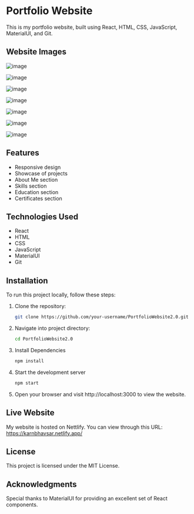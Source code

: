 # Portfolio Website

This is my portfolio website, built using React, HTML, CSS, JavaScript, MaterialUI, and Git.

## Website Images

![image](https://github.com/KARNB24/PortfolioWebsite2.0/assets/59581104/de4f5e40-6818-4cdc-baba-9246652ff908)

![image](https://github.com/KARNB24/PortfolioWebsite2.0/assets/59581104/d9da84c2-b7c1-4e44-9c83-79ad9ead2e4a)

![image](https://github.com/KARNB24/PortfolioWebsite2.0/assets/59581104/5a66fd9a-2e16-4d90-b2b5-991f91a09e07)

![image](https://github.com/KARNB24/PortfolioWebsite2.0/assets/59581104/2862f2a4-874f-4895-9309-1228ce81a23b)

![image](https://github.com/KARNB24/PortfolioWebsite2.0/assets/59581104/d6f7f5e0-ce3f-425d-a637-a9a57834f248)

![image](https://github.com/KARNB24/PortfolioWebsite2.0/assets/59581104/7683b62a-99b1-462e-9fe2-c4605c64c75b)

![image](https://github.com/KARNB24/PortfolioWebsite2.0/assets/59581104/5c6e811c-d6bf-4182-8674-8b3feac01f40)

## Features

- Responsive design
- Showcase of projects
- About Me section
- Skills section
- Education section
- Certificates section

## Technologies Used

- React
- HTML
- CSS
- JavaScript
- MaterialUI
- Git

## Installation

To run this project locally, follow these steps:

1. Clone the repository:
   ```bash
   git clone https://github.com/your-username/PortfolioWebsite2.0.git

2. Navigate into project directory:
   ```bash
   cd PortfolioWebsite2.0

3. Install Dependencies
   ```bash
   npm install

4. Start the development server
   ```bash
   npm start

5. Open your browser and visit http://localhost:3000 to view the website.

## Live Website

My website is hosted on Nettlify. You can view through this URL: https://karnbhavsar.netlify.app/

## License

This project is licensed under the MIT License.

## Acknowledgments

Special thanks to MaterialUI for providing an excellent set of React components.

   

   

